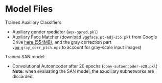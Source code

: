 Model Files
==========

Trained Auxiliary Classifiers

  * Auxiliary gender rpedictor (`aux-gpred.pkl`)   
  * Auxiliary Face Matcher (download `vggface.pt-adj-255.pkl` from Google Drive [here (554MB)](https://drive.google.com/drive/folders/191levCYjD2U_lL93QJFy_KwSh0jIaMB7?usp=sharing), and the gray correction part `vgg_gray_corr_ptch.npz` to account for gray-scale input images)


Trained SAN model:
  * Convolutional Autoencoder after 20 epochs (`conv-autoencoder-e20.pkl`)   
   **Note:** when evaluating the SAN model, the axuciliary subnetworks are discarded.
